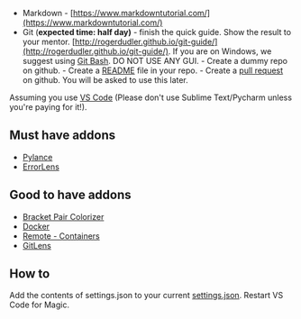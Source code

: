 -   Markdown - [https://www.markdowntutorial.com/](https://www.markdowntutorial.com/)
-   Git (**expected time: half day)** - finish the quick guide. Show the result to your mentor. [http://rogerdudler.github.io/git-guide/](http://rogerdudler.github.io/git-guide/). If you are on Windows, we suggest using [Git Bash](https://git-scm.com/downloads). DO NOT USE ANY GUI.
        -   Create a dummy repo on github.
        -   Create a [README](https://help.github.com/articles/about-readmes/) file in your repo.
        -   Create a [pull request](https://help.github.com/articles/about-pull-requests/) on github. You will be asked to use this later.

Assuming you use [VS Code](https://code.visualstudio.com/) (Please don't use Sublime Text/Pycharm unless you're paying for it!).

## Must have addons

* [Pylance](https://marketplace.visualstudio.com/items?itemName=ms-python.vscode-pylance)
* [ErrorLens](https://marketplace.visualstudio.com/items?itemName=usernamehw.errorlens)

## Good to have addons

* [Bracket Pair Colorizer](https://marketplace.visualstudio.com/items?itemName=CoenraadS.bracket-pair-colorizer)
* [Docker](https://marketplace.visualstudio.com/items?itemName=ms-azuretools.vscode-docker)
* [Remote - Containers](https://marketplace.visualstudio.com/items?itemName=ms-vscode-remote.remote-containers)
* [GitLens](https://marketplace.visualstudio.com/items?itemName=eamodio.gitlens)

## How to

Add the contents of settings.json to your current [settings.json](https://code.visualstudio.com/docs/getstarted/settings#_settings-file-locations). Restart VS Code for Magic.
